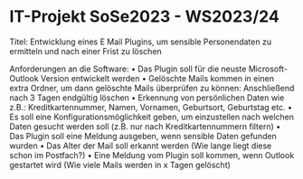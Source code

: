# IT-Projekt SoSe2023 - WS2023/24
Titel: Entwicklung eines E Mail Plugins, um sensible Personendaten zu ermitteln und nach einer Frist zu löschen

Anforderungen an die Software:
•	Das Plugin soll für die neuste Microsoft-Outlook Version entwickelt werden
•	Gelöschte Mails kommen in einen extra Ordner, um dann gelöschte Mails überprüfen zu können: Anschließend nach 3 Tagen endgültig löschen
•	Erkennung von persönlichen Daten wie z.B.: Kreditkartennummer, Namen, Vornamen, Geburtsort, Geburtstag etc.
•	Es soll eine Konfigurationsmöglichkeit geben, um einzustellen nach welchen Daten gesucht werden soll (z.B. nur nach Kreditkartennummern filtern)
•	Das Plugin soll eine Meldung ausgeben, wenn sensible Daten gefunden wurden
•	Das Alter der Mail soll erkannt werden (Wie lange liegt diese schon im Postfach?)
•	Eine Meldung vom Plugin soll kommen, wenn Outlook gestartet wird (Wie viele Mails werden in x Tagen gelöscht)
